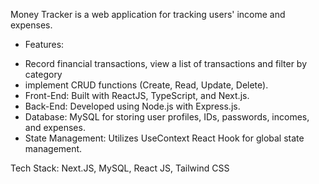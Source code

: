 Money Tracker is a web application for tracking users' income and expenses.

* Features:
- Record financial transactions, view a list of transactions and filter by category
- implement CRUD functions (Create, Read, Update, Delete).
- Front-End: Built with ReactJS, TypeScript, and Next.js.
- Back-End: Developed using Node.js with Express.js.
- Database: MySQL for storing user profiles, IDs, passwords, incomes, and expenses.
- State Management: Utilizes UseContext React Hook for global state management.

Tech Stack: Next.JS, MySQL, React JS, Tailwind CSS

